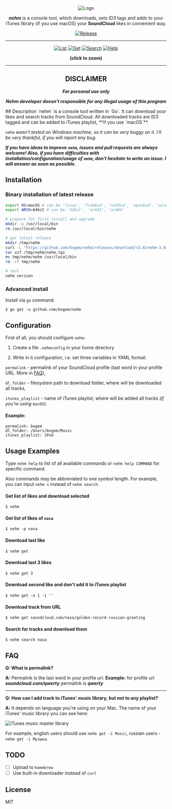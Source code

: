 <div align="center">
<img src="https://raw.github.com/bogem/nehm/master/Pictures/logo.png" alt="Logo"></img>


<p><b><i>nehm</i></b> is a console tool, which downloads, sets ID3 tags and adds to your iTunes library (if you use macOS) your <b>SoundCloud</b> likes in convenient way.</p>

<a href="https://github.com/bogem/nehm/releases"><img src="https://img.shields.io/github/release/bogem/nehm.svg?maxAge=2592000" alt="Release"></img></a>

</div>

---
<div align="center">
<a href="https://www.dropbox.com/s/lvlp0257bzed8be/1list.png" target="_blank"><img src="https://raw.github.com/bogem/nehm/master/Pictures/1list.png" alt="List"></img></a>
<a href="https://www.dropbox.com/s/b3it7u7xrlyioyc/2get.png" target="_blank"><img src="https://raw.github.com/bogem/nehm/master/Pictures/2get.png" alt="Get"></img></a>
<a href="https://www.dropbox.com/s/z1c1djykv60cscm/3search.png" target="_blank"><img src="https://raw.github.com/bogem/nehm/master/Pictures/3search.png" alt="Search"></img></a>
<a href="https://www.dropbox.com/s/4t3y85050u076g4/4help.png" target="_blank"><img src="https://raw.github.com/bogem/nehm/master/Pictures/4help.png" alt="Help"></img></a>

<p><b>(click to zoom)</b></p>

</div>

---

<div align="center">
<h2>DISCLAIMER</h2>

<b><i><p>For personal use only</p>

Nehm developer doesn't responsible for any illegal usage of this program</i></b>
</div>
## Description
`nehm` is a console tool written in `Go`. It can download your likes and search tracks from SoundCloud. All downloaded tracks are ID3 tagged and can be added to iTunes playlist, **if you use `macOS`**.

`nehm` *wasn't tested on Windows machine, so it can be very buggy on it. I'll be very thankful, if you will report any bug.*

***If you have ideas to improve `nehm`, issues and pull requests are always welcome! Also, if you have difficulties with installation/configuration/usage of `nehm`, don't hesitate to write an issue. I will answer as soon as possible.***
## Installation
### Binary installation of latest release
```bash
export OS=macOS # can be 'linux', 'freebsd', 'netbsd', 'openbsd', 'windows'
export ARCH=64bit # can be '32bit', 'arm32', 'arm64'

# prepare for first install and upgrade
mkdir -p /usr/local/bin
rm /usr/local/bin/nehm

# get latest release
mkdir /tmp/nehm
curl -L "https://github.com/bogem/nehm/releases/download/v3.0/nehm-3.0-$OS-$ARCH.tgz" -o /tmp/nehm/nehm.tgz
tar xzf /tmp/nehm/nehm.tgz
mv tmp/nehm/nehm /usr/local/bin
rm -rf tmp/nehm

# test
nehm version
```

### Advanced install
Install via `go` command:

	$ go get -u github.com/bogem/nehm

## Configuration
First of all, you should configure `nehm`:

1. Create a file `.nehmconfig` in your home directory

2. Write in it configuration, i.e. set three variables in YAML format:

`permalink` - permalink of your SoundCloud profile (last word in your profile URL. More in [FAQ](#faq)),

`dl_folder` - filesystem path to download folder, where will be downloaded all tracks,

`itunes_playlist` - name of iTunes playlist, where will be added all tracks *(if you're using `macOS`)*.

#### Example:
```
permalink: bogem
dl_folder: /Users/bogem/Music
itunes_playlist: iPod
```

## Usage Examples

Type `nehm help` to list of all available commands or `nehm help COMMAND` for specific command.

Also commands may be abbreviated to one symbol length. For example, you can input `nehm s` instead of `nehm search`.

#### Get list of likes and download selected

	$ nehm

#### Get list of likes of `nasa`

	$ nehm -p nasa

#### Download last like

	$ nehm get

#### Download last 3 likes

    $ nehm get 3

 #### Download second like and don't add it to iTunes playlist

	$ nehm get -o 1 -i ''

#### Download track from URL

    $ nehm get soundcloud.com/nasa/golden-record-russian-greeting

#### Search for tracks and download them

	$ nehm search nasa

## FAQ

**Q: What is permalink?**

**A:** Permalink is the last word in your profile url. **Example:** for profile url ***soundcloud.com/qwerty*** permalink is ***qwerty***

---

**Q: How can I add track to iTunes' music library, but not to any playlist?**

**A:** It depends on language you're using on your Mac. The name of your iTunes' music library you can see here:

![iTunes music master library](https://raw.github.com/bogem/nehm/master/Pictures/music_master_library.png)

For example, english users should use `nehm get -i Music`, russian users - `nehm get -i Музыка`.

## TODO
- [ ] Upload to `homebrew` 
- [ ] Use built-in downloader instead of `curl`

## License

MIT
